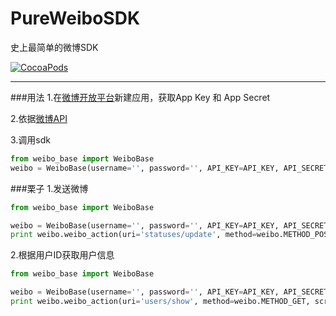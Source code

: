 # PureWeiboSDK
史上最简单的微博SDK

[![CocoaPods](https://img.shields.io/cocoapods/l/AFNetworking.svg?style=flat-square)](#)

---
###用法
1.在[微博开放平台](http://open.weibo.com/)新建应用，获取App Key 和 App Secret

2.依据[微博API](http://open.weibo.com/wiki/%E5%BE%AE%E5%8D%9AAPI)

3.调用sdk
```python
from weibo_base import WeiboBase
weibo = WeiboBase(username='', password='', API_KEY=API_KEY, API_SECRET=None)
```

###栗子
1.发送微博
```python
from weibo_base import WeiboBase

weibo = WeiboBase(username='', password='', API_KEY=API_KEY, API_SECRET=None)
print weibo.weibo_action(uri='statuses/update', method=weibo.METHOD_POST, status='Hello World')
```

2.根据用户ID获取用户信息
```python
from weibo_base import WeiboBase

weibo = WeiboBase(username='', password='', API_KEY=API_KEY, API_SECRET=None)
print weibo.weibo_action(uri='users/show', method=weibo.METHOD_GET, screen_name='Helixcs')
```